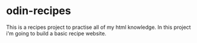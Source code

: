 # odin-recipes
This is a recipes project to practise all of my html knowledge.
In this project i'm going to build a basic recipe website.